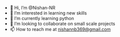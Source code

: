 - 👋 Hi, I’m @Nishan-NR
- 👀 I’m interested in learning new skills
- 🌱 I’m currently learning python
- 💞️ I’m looking to collaborate on small scale projects
- 📫 How to reach me at nishannb369@gmail.com

<!---
Nishan-NR/Nishan-NR is a ✨ special ✨ repository because its `README.md` (this file) appears on your GitHub profile.
You can click the Preview link to take a look at your changes.
--->
